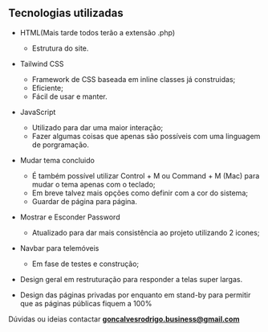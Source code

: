## Tecnologias utilizadas
- HTML(Mais tarde todos terão a extensão .php)
  - Estrutura do site.
- Tailwind CSS
  - Framework de CSS baseada em inline classes já construidas;
  - Eficiente;
  - Fácil de usar e manter.
- JavaScript
  - Utilizado para dar uma maior interação;
  - Fazer algumas coisas que apenas são possíveis com uma linguagem de porgramação.

- Mudar tema concluido
  - É também possível utilizar Control + M ou Command + M (Mac) para mudar o tema apenas com o teclado;
  - Em breve talvez mais opções como definir com a cor do sistema;
  - Guardar de página para página.

- Mostrar e Esconder Password
  - Atualizado para dar mais consistência ao projeto utilizando 2 icones;
  
- Navbar para telemóveis 
  - Em fase de testes e construção;
 
- Design geral em restruturação para responder a telas super largas.

- Design das páginas privadas por enquanto em stand-by para permitir que as páginas públicas fiquem a 100%


Dúvidas ou ideias contactar **goncalvesrodrigo.business@gmail.com**
